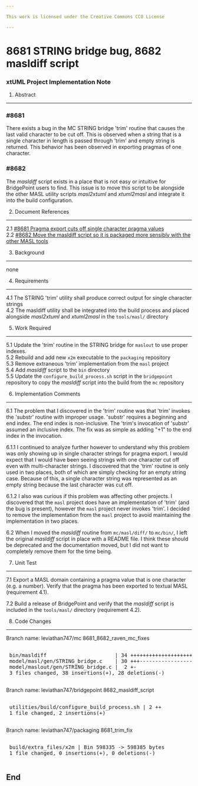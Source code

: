 ```yaml
---

This work is licensed under the Creative Commons CC0 License

---
```


# 8681 STRING bridge bug, 8682 masldiff script
### xtUML Project Implementation Note

1. Abstract
-----------

### #8681
There exists a bug in the MC STRING bridge 'trim' routine that causes the last
valid character to be cut off. This is observed when a string that is a single
character in length is passed through 'trim' and empty string is returned. This
behavior has been observed in exporting pragmas of one character.

### #8682
The _masldiff_ script exists in a place that is not easy or intuitive for
BridgePoint users to find. This issue is to move this script to be alongside
the other MASL utility scripts _masl2xtuml_ and _xtuml2masl_ and integrate it
into the build configuration.

2. Document References
----------------------
<a id=2.1></a>2.1 [#8681 Pragma export cuts off single character pragma values](https://support.onefact.net/issues/8681)  
<a id=2.2></a>2.2 [#8682 Move the masldiff script so it is packaged more sensibly with the other MASL tools](https://support.onefact.net/issues/8682)  

3. Background
-------------
none

4. Requirements
---------------
4.1 The STRING 'trim' utility shall produce correct output for single character
strings  
4.2 The masldiff utility shall be integrated into the build process and placed
alongside _masl2xtuml_ and _xtuml2masl_ in the `tools/masl/` directory  

5. Work Required
----------------
5.1 Update the 'trim' routine in the STRING bridge for `maslout` to use proper
indexes.  
5.2 Rebuild and add new `x2m` executable to the `packaging` repository  
5.3 Remove extraneous 'trim' implementation from the `masl` project  
5.4 Add _masldiff_ script to the `bin` directory  
5.5 Update the `configure_build_process.sh` script in the `bridgepoint`
repository to copy the _masldiff_ script into the build from the `mc` repository

6. Implementation Comments
--------------------------
6.1 The problem that I discovered in the 'trim' routine was that 'trim' invokes
the 'substr' routine with improper usage. 'substr' requires a beginning and end
index. The end index is non-inclusive. The 'trim's invocation of 'substr'
assumed an inclusive index. The fix was as simple as adding "+1" to the end
index in the invocation.

6.1.1 I continued to analyze further however to understand why this problem was
only showing up in single character strings for pragma export. I would expect
that I would have been seeing strings with one character cut off even with
multi-character strings. I discovered that the 'trim' routine is only used in
two places, both of which are simply checking for an empty string case. Because
of this, a single character string was represented as an empty string because
the last character was cut off.

6.1.2 I also was curious if this problem was affecting other projects. I
discovered that the `masl` project does have an implementation of 'trim' (and
the bug is present), however the `masl` project never invokes 'trim'. I decided
to remove the implementation from the `masl` project to avoid maintaining the
implementation in two places.

6.2 When I moved the _masldiff_ routine from `mc/masl/diff/` to `mc/bin/`, I
left the original _masldiff_ script in place with a README file. I think these
should be deprecated and the documentation moved, but I did not want to
completely remove them for the time being.

7. Unit Test
------------
7.1 Export a MASL domain containing a pragma value that is one character (e.g. a
number). Verify that the pragma has been exported to textual MASL (requirement
4.1).  

7.2 Build a release of BridgePoint and verify that the _masldiff_ script is
included in the `tools/masl/` directory (requirement 4.2).  

8. Code Changes
---------------
Branch name: leviathan747/mc 8681_8682_raven_mc_fixes

<pre>

 bin/masldiff                      | 34 ++++++++++++++++++++++++++++++++++
 model/masl/gen/STRING_bridge.c    | 30 +++---------------------------
 model/maslout/gen/STRING_bridge.c |  2 +-
 3 files changed, 38 insertions(+), 28 deletions(-)

</pre>

Branch name: leviathan747/bridgepoint 8682_masldiff_script

<pre>

 utilities/build/configure_build_process.sh | 2 ++
 1 file changed, 2 insertions(+)

</pre>

Branch name: leviathan747/packaging 8681_trim_fix

<pre>

 build/extra_files/x2m | Bin 598335 -> 598385 bytes
 1 file changed, 0 insertions(+), 0 deletions(-)

</pre>

End
---

